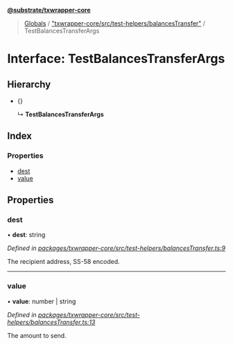 **[@substrate/txwrapper-core](../README.md)**

> [Globals](../globals.md) / ["txwrapper-core/src/test-helpers/balancesTransfer"](../modules/_txwrapper_core_src_test_helpers_balancestransfer_.md) / TestBalancesTransferArgs

# Interface: TestBalancesTransferArgs

## Hierarchy

* {}

  ↳ **TestBalancesTransferArgs**

## Index

### Properties

* [dest](_txwrapper_core_src_test_helpers_balancestransfer_.testbalancestransferargs.md#dest)
* [value](_txwrapper_core_src_test_helpers_balancestransfer_.testbalancestransferargs.md#value)

## Properties

### dest

•  **dest**: string

*Defined in [packages/txwrapper-core/src/test-helpers/balancesTransfer.ts:9](https://github.com/paritytech/txwrapper-core/blob/33adddf/packages/txwrapper-core/src/test-helpers/balancesTransfer.ts#L9)*

The recipient address, SS-58 encoded.

___

### value

•  **value**: number \| string

*Defined in [packages/txwrapper-core/src/test-helpers/balancesTransfer.ts:13](https://github.com/paritytech/txwrapper-core/blob/33adddf/packages/txwrapper-core/src/test-helpers/balancesTransfer.ts#L13)*

The amount to send.

